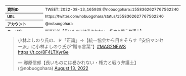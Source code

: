 <table style="font-size: 9pt; width: 610px; margin-bottom: 20px; height: 80px;">
<tbody>
    <tr>
        <th align=left>資料ID</th>
        <td align=left>TWEET::2022-08-13_165938:@nobuogohara::1558362627767562240</td>
    </tr>
    <tr>
        <th align=left>URL</th>
        <td align=left>https://twitter.com/nobuogohara/status/1558362627767562240</td>
    </tr>
    <tr>
        <th align=left>アカウント</th>
        <td align=left>@nobuogohara</td>
    </tr>
    <tr>
        <th align=left>ユーザ名</th>
        <td align=left>郷原信郎【長いものには巻かれない・権力と戦う弁護士】</td>
    </tr>
    <tr>
        <th align=left>ツイートの記録日時</th>
        <td align=left>created_at 2022-08-26_0355</td>
    </tr>
</tbody>
</table>
<blockquote class="twitter-tweet" data-width="450"  data-lang="ja"><p lang="ja" dir="ltr">小林よしのり氏の、ド「正論」⇒【統一協会から目をそらす「安倍マンセー派」に小林よしのり氏が“贈る言葉”】<a href="https://twitter.com/hashtag/MAG2NEWS?src=hash&amp;ref_src=twsrc%5Etfw">#MAG2NEWS</a> <a href="https://t.co/8F4LTXyrGe">https://t.co/8F4LTXyrGe</a></p>&mdash; 郷原信郎【長いものには巻かれない・権力と戦う弁護士】 (@nobuogohara) <a href="https://twitter.com/nobuogohara/status/1558362627767562240?ref_src=twsrc%5Etfw">August 13, 2022</a></blockquote>
<script async src="https://platform.twitter.com/widgets.js" charset="utf-8"></script>


